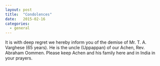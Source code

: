 ```yaml
---
layout: post
title:  "Condolences"
date:   2015-02-16 
categories: 
  - general
---
```


It is with deep regret we hereby inform you of the demise of Mr. T. A. Varghese (65 years).  He is the uncle (Uppappan) of our Achen, Rev. Abraham Oommen. Please keep Achen and his family here and in India in your prayers. 